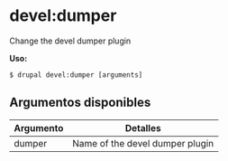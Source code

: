 # devel:dumper
Change the devel dumper plugin

**Uso:**
```
$ drupal devel:dumper [arguments]
```

## Argumentos disponibles
Argumento | Detalles
---------|-------------
dumper | Name of the devel dumper plugin
